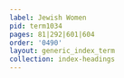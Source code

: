 ```yaml
---
label: Jewish Women
pid: term1034
pages: 81|292|601|604
order: '0490'
layout: generic_index_term
collection: index-headings
---
```

